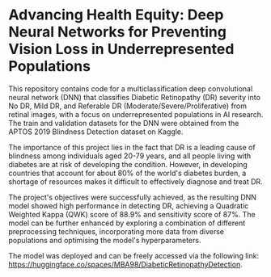 # Advancing Health Equity: Deep Neural Networks for Preventing Vision Loss in Underrepresented Populations

This repository contains code for a multiclassification deep convolutional neural network (DNN) that classifies Diabetic Retinopathy (DR) severity into No DR, Mild DR, and Referable DR (Moderate/Severe/Proliferative) from retinal images, with a focus on underrepresented populations in AI research. The train and validation datasets for the DNN were obtained from the APTOS 2019 Blindness Detection dataset on Kaggle. 

The importance of this project lies in the fact that DR is a leading cause of blindness among individuals aged 20-79 years, and all people living with diabetes are at risk of developing the condition. However, in developing countries that account for about 80% of the world's diabetes burden, a shortage of resources makes it difficult to effectively diagnose and treat DR.

The project's objectives were successfully achieved, as the resulting DNN model showed high performance in detecting DR, achieving a Quadratic Weighted Kappa (QWK) score of 88.9% and sensitivity score of 87%. The model can be further enhanced by exploring a combination of different preprocessing techniques, incorporating more data from diverse populations and optimising the model's hyperparameters.

The model was deployed and can be freely accessed via the following link: https://huggingface.co/spaces/MBA98/DiabeticRetinopathyDetection. 
